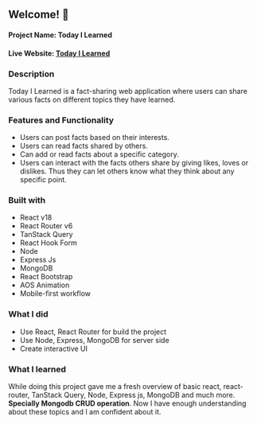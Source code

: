 ## Welcome! 👋

#### Project Name: Today I Learned

#### Live Website: <a href="https://share-a-fact.netlify.app/">Today I Learned</a>

### Description

Today I Learned is a fact-sharing web application where users can share various facts on different topics they have learned.

### Features and Functionality

<ul>
<li>Users can post facts based on their interests.</li>
<li>Users can read facts shared by others.</li>
<li>Can add or read facts about a specific category.  </li> 
<li> Users can interact with the facts others share by giving likes, loves or dislikes. Thus they can let others know what they think about any specific point. </li>
</ul>

### Built with

- React v18
- React Router v6
- TanStack Query
- React Hook Form
- Node
- Express Js
- MongoDB
- React Bootstrap
- AOS Animation
- Mobile-first workflow

### What I did

<ul>
<li>Use React, React Router for build the project </li>
<li> Use Node, Express, MongoDB for server side </li>
<li> Create interactive UI </li>
</ul>

### What I learned

While doing this project gave me a fresh overview of basic react, react-router, TanStack Query, Node, Express js, MongoDB and much more. <strong> Specially Mongodb CRUD operation</strong>. Now I have enough understanding about these topics and I am confident about it.
